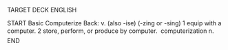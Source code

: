 TARGET DECK
ENGLISH

START
Basic
Computerize
Back: v. (also -ise) (-zing or -sing) 1 equip with a computer. 2 store, perform, or produce by computer.  computerization n.
END
